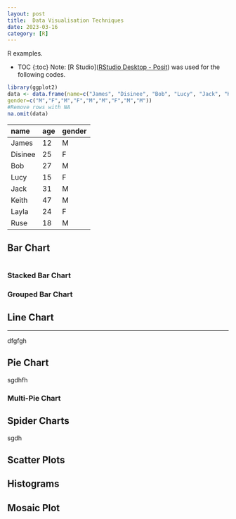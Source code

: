 ```yaml
---
layout: post
title:  Data Visualisation Techniques
date: 2023-03-16
category: [R]
---
```


R examples.

<!--more-->

* TOC
{:toc}
Note: [R Studio]([RStudio Desktop - Posit](https://posit.co/download/rstudio-desktop/)) was used for the following codes.

```R
library(ggplot2)
data <- data.frame(name=c("James", "Disinee", "Bob", "Lucy", "Jack", "Keith", "Layla","Ruse", NA),age=c(12,25,27,15,31,47,24,18,19),
gender=c("M","F","M","F","M","M","F","M","M"))
#Remove rows with NA
na.omit(data)
```

| name | age | gender |
|:------|--------|---------|
| James | 12 | M |
| Disinee | 25 | F |
| Bob | 27   | M |
| Lucy | 15 | F |
| Jack | 31 | M |
| Keith | 47 | M |
| Layla | 24 | F |
| Ruse | 18 | M |


## Bar Chart 

```R


```

### Stacked Bar Chart

### Grouped Bar Chart



## Line Chart 

----

dfgfgh



## Pie Chart

sgdhfh

### Multi-Pie Chart

## Spider Charts

sgdh

## Scatter Plots

## Histograms

## Mosaic Plot
